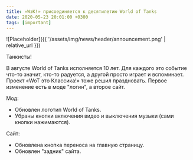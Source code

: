 ```yaml
---
title: «WэК!» присоединяется к десятилетию World of Tanks
date: 2020-05-23 20:01:00 +0300
tags: [important]
---
```

<p style="display: none">Праздничная версия мода "логин" и обновление сайта.</p>

![Placeholder]({{ '/assets/img/news/header/announcement.png' | relative_url }})

Танкисты!

В августе World of Tanks исполняется 10 лет. Для каждого это событие что-то значит, кто-то радуется, а другой просто играет и вспоминает. Проект «WoT это Классика!» тоже решил праздновать. Первое изменение есть в моде "логин", а второе сайт.

Мод:

- Обновлен логотип World of Tanks.
- Убраны кнопки включения видео и выключения музыки (сами кнопки нажимаются).

Сайт:

- Обновлена кнопка переноса на главную страницу.
- Обновлен "задник" сайта.